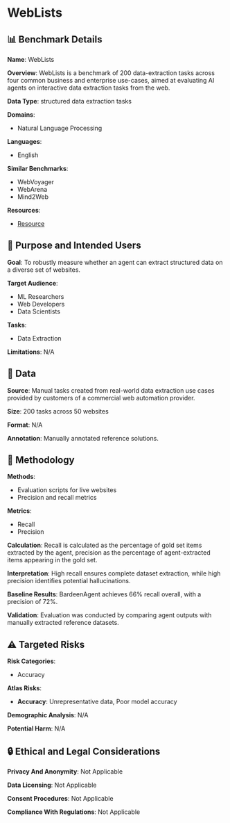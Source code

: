 # WebLists

## 📊 Benchmark Details

**Name**: WebLists

**Overview**: WebLists is a benchmark of 200 data-extraction tasks across four common business and enterprise use-cases, aimed at evaluating AI agents on interactive data extraction tasks from the web.

**Data Type**: structured data extraction tasks

**Domains**:
- Natural Language Processing

**Languages**:
- English

**Similar Benchmarks**:
- WebVoyager
- WebArena
- Mind2Web

**Resources**:
- [Resource](N/A)

## 🎯 Purpose and Intended Users

**Goal**: To robustly measure whether an agent can extract structured data on a diverse set of websites.

**Target Audience**:
- ML Researchers
- Web Developers
- Data Scientists

**Tasks**:
- Data Extraction

**Limitations**: N/A

## 💾 Data

**Source**: Manual tasks created from real-world data extraction use cases provided by customers of a commercial web automation provider.

**Size**: 200 tasks across 50 websites

**Format**: N/A

**Annotation**: Manually annotated reference solutions.

## 🔬 Methodology

**Methods**:
- Evaluation scripts for live websites
- Precision and recall metrics

**Metrics**:
- Recall
- Precision

**Calculation**: Recall is calculated as the percentage of gold set items extracted by the agent, precision as the percentage of agent-extracted items appearing in the gold set.

**Interpretation**: High recall ensures complete dataset extraction, while high precision identifies potential hallucinations.

**Baseline Results**: BardeenAgent achieves 66% recall overall, with a precision of 72%.

**Validation**: Evaluation was conducted by comparing agent outputs with manually extracted reference datasets.

## ⚠️ Targeted Risks

**Risk Categories**:
- Accuracy

**Atlas Risks**:
- **Accuracy**: Unrepresentative data, Poor model accuracy

**Demographic Analysis**: N/A

**Potential Harm**: N/A

## 🔒 Ethical and Legal Considerations

**Privacy And Anonymity**: Not Applicable

**Data Licensing**: Not Applicable

**Consent Procedures**: Not Applicable

**Compliance With Regulations**: Not Applicable
